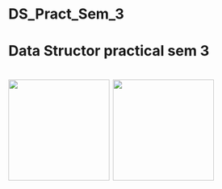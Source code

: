 # DS_Pract_Sem_3

<h1> Data Structor practical sem 3 <h1/>
<img src="https://miro.medium.com/max/1400/1*KpDOKMFAgDWaGTQHL0r70g.png", height=200 />
<img src="https://play-lh.googleusercontent.com/mgokG4JIEGlKy1Lw5SL2SBK7PLTyFfWjo0EpzYnxmwCbZ20PK0CgtdMgrNsp30e-e7tl", height=200 />
